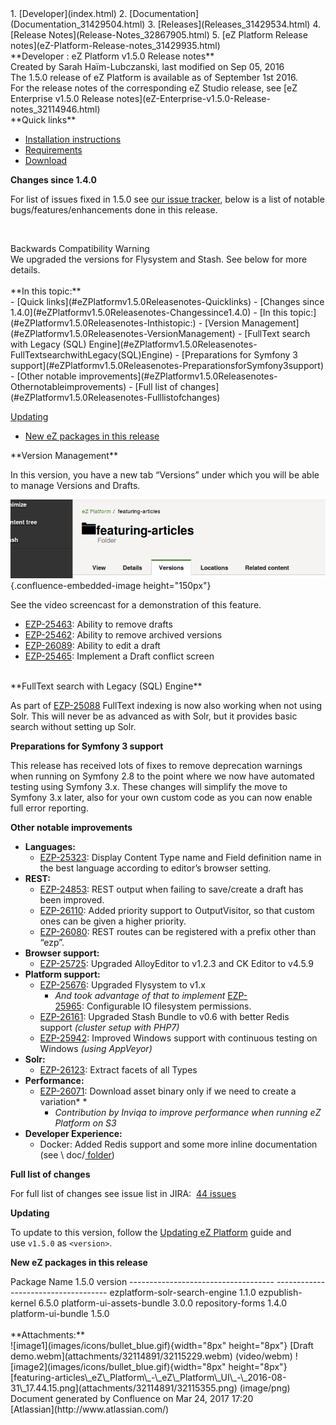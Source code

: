 <div id="page">
<div id="main" class="aui-page-panel">
<div id="main-header">
<div id="breadcrumb-section">
1.  [Developer](index.html)
2.  [Documentation](Documentation_31429504.html)
3.  [Releases](Releases_31429534.html)
4.  [Release Notes](Release-Notes_32867905.html)
5.  [eZ Platform Release notes](eZ-Platform-Release-notes_31429935.html)

</div>
**Developer : eZ Platform v1.5.0 Release notes**

</div>
<div id="content" class="view">
<div class="page-metadata">
Created by Sarah Haïm-Lubczanski, last modified on Sep 05, 2016

</div>
<div id="main-content" class="wiki-content group">
<div class="contentLayout2">
<div class="columnLayout two-right-sidebar"
data-layout="two-right-sidebar">
<div class="cell normal" data-type="normal">
<div class="innerCell">
The 1.5.0 release of eZ Platform is available as of September 1st 2016.

<div
class="confluence-information-macro confluence-information-macro-tip">
<div class="confluence-information-macro-body">
For the release notes of the corresponding eZ Studio release, see [eZ
Enterprise v1.5.0 Release
notes](eZ-Enterprise-v1.5.0-Release-notes_32114946.html)

</div>
</div>
**Quick links**

-   [Installation
    instructions](https://doc.ez.no/display/DEVELOPER/Step+1%3A+Installation)
-   [Requirements](https://doc.ez.no/pages/viewpage.action?pageId=31429536)
-   [Download](http://share.ez.no/latest)

**Changes since 1.4.0**

For list of issues fixed in 1.5.0 see [our issue
tracker](https://jira.ez.no/issues/?filter=-1&jql=project%20%3D%20EZP%20AND%20resolution%20!%3D%20Unresolved%20AND%20fixVersion%20in%20(1.5.0)%20ORDER%20BY%20updatedDate%20ASC),
below is a list of notable bugs/features/enhancements done in this
release.

 

<div
class="confluence-information-macro confluence-information-macro-note">
Backwards Compatibility Warning

<div class="confluence-information-macro-body">
We upgraded the versions for Flysystem and Stash. See below for more
details.

</div>
</div>
 

</div>
</div>
<div class="cell aside" data-type="aside">
<div class="innerCell">
**In this topic:**

<div class="toc-macro rbtoc1490376017814">
-   [Quick links](#eZPlatformv1.5.0Releasenotes-Quicklinks)
-   [Changes since
    1.4.0](#eZPlatformv1.5.0Releasenotes-Changessince1.4.0)
    -   [In this topic:](#eZPlatformv1.5.0Releasenotes-Inthistopic:)
-   [Version
    Management](#eZPlatformv1.5.0Releasenotes-VersionManagement)
-   [FullText search with Legacy (SQL)
    Engine](#eZPlatformv1.5.0Releasenotes-FullTextsearchwithLegacy(SQL)Engine)
-   [Preparations for Symfony 3
    support](#eZPlatformv1.5.0Releasenotes-PreparationsforSymfony3support)
-   [Other notable
    improvements](#eZPlatformv1.5.0Releasenotes-Othernotableimprovements)
-   [Full list of
    changes](#eZPlatformv1.5.0Releasenotes-Fulllistofchanges)

[Updating](#eZPlatformv1.5.0Releasenotes-Updating)

-   [New eZ packages in this
    release](#eZPlatformv1.5.0Releasenotes-NeweZpackagesinthisrelease)

</div>
</div>
</div>
</div>
<div class="columnLayout two-right-sidebar"
data-layout="two-right-sidebar">
<div class="cell normal" data-type="normal">
<div class="innerCell">
**Version Management**

In this version, you have a new tab “Versions” under which you will be
able to manage Versions and Drafts.

![image0](attachments/32114891/32115355.png){.confluence-embedded-image
height="150px"}

See the video screencast for a demonstration of this feature.

-   [EZP-25463](https://jira.ez.no/browse/EZP-25463): Ability to remove
    drafts
-   [EZP-25462](https://jira.ez.no/browse/EZP-25462): Ability to remove
    archived versions
-   [EZP-26089](https://jira.ez.no/browse/EZP-26089): Ability to edit a
    draft
-   [EZP-25465](https://jira.ez.no/browse/EZP-25465): Implement a Draft
    conflict screen

</div>
</div>
<div class="cell aside" data-type="aside">
<div class="innerCell">
 

</div>
</div>
</div>
<div class="columnLayout two-right-sidebar"
data-layout="two-right-sidebar">
<div class="cell normal" data-type="normal">
<div class="innerCell">
**FullText search with Legacy (SQL) Engine**

As part of [EZP-25088](https://jira.ez.no/browse/EZP-25088) FullText
indexing is now also working when not using Solr. This will never be as
advanced as with Solr, but it provides basic search without setting up
Solr.

**Preparations for Symfony 3 support**

This release has received lots of fixes to remove deprecation warnings
when running on Symfony 2.8 to the point where we now have automated
testing using Symfony 3.x. These changes will simplify the move to
Symfony 3.x later, also for your own custom code as you can now enable
full error reporting.

**Other notable improvements**

-   **Languages:**
    -   [EZP-25323](https://jira.ez.no/browse/EZP-25323): Display
        Content Type name and Field definition name in the best language
        according to editor’s browser setting.
-   **REST:**
    -   [EZP-24853](https://jira.ez.no/browse/EZP-24853): REST output
        when failing to save/create a draft has been improved.
    -   [EZP-26110](https://jira.ez.no/browse/EZP-26110): Added priority
        support to OutputVisitor, so that custom ones can be given a
        higher priority.
    -   [EZP-26080](https://jira.ez.no/browse/EZP-26080): REST routes
        can be registered with a prefix other than “ezp”.
-   **Browser support:**
    -   [EZP-25725](https://jira.ez.no/browse/EZP-25725): Upgraded
        AlloyEditor to v1.2.3 and CK Editor to v4.5.9
-   **Platform support:**
    -   [EZP-25676](https://jira.ez.no/browse/EZP-25676): Upgraded
        Flysystem to v1.x
        -   *And took advantage of that to
            implement* [EZP-25965](https://jira.ez.no/browse/EZP-25965): Configurable
            IO filesystem permissions.
    -   [EZP-26161](https://jira.ez.no/browse/EZP-26161): Upgraded Stash
        Bundle to v0.6 with better Redis support *(cluster setup
        with PHP7)*
    -   [EZP-25942](https://jira.ez.no/browse/EZP-25942): Improved
        Windows support with continuous testing on
        Windows *(using AppVeyor)*
-   **Solr:**
    -   [EZP-26123](https://jira.ez.no/browse/EZP-26123): Extract facets
        of all Types
-   **Performance:**
    -   [EZP-26071](https://jira.ez.no/browse/EZP-26071): Download asset
        binary only if we need to create a variation\* \*
        -   *Contribution by Inviqa to improve performance when running
            eZ Platform on S3*
-   **Developer Experience:**
    -   Docker: Added Redis support and some more inline documentation
        (see \\ doc/[ folder](https://github.com/ezsystems/ezplatform/blob/ff191377fc68c53478c68da892f9eb79dce6347e/doc/docker-compose/redis.yml))

**Full list of changes**

For full list of changes see issue list in JIRA:  [44
issues](https://jira.ez.no/secure/IssueNavigator.jspa?reset=true&jqlQuery=project%3DEZP+and+fixVersion%3D1.5.0+&src=confmacro)

**Updating**

To update to this version, follow the [Updating eZ
Platform](Updating-eZ-Platform_31431770.html) guide and use `v1.5.0`
as `<version>`.

**New eZ packages in this release**

<div class="table-wrap">
  Package Name                         1.5.0 version
  ------------------------------------ ------------------------------------
  ezplatform-solr-search-engine        1.1.0
  ezpublish-kernel                     6.5.0
  platform-ui-assets-bundle            3.0.0
  repository-forms                     1.4.0
  platform-ui-bundle                   1.5.0

</div>
</div>
</div>
<div class="cell aside" data-type="aside">
<div class="innerCell">
 

</div>
</div>
</div>
</div>
</div>
<div class="pageSection group">
<div class="pageSectionHeader">
**Attachments:**

</div>
<div class="greybox" align="left">
![image1](images/icons/bullet_blue.gif){width="8px" height="8px"} [Draft
demo.webm](attachments/32114891/32115229.webm) (video/webm)
![image2](images/icons/bullet_blue.gif){width="8px" height="8px"}
[featuring-articles\_eZ\_Platform\_-\_eZ\_Platform\_UI\_-\_2016-08-31\_17.44.15.png](attachments/32114891/32115355.png)
(image/png)

</div>
</div>
</div>
</div>
<div id="footer" role="contentinfo">
<div class="section footer-body">
Document generated by Confluence on Mar 24, 2017 17:20

<div id="footer-logo">
[Atlassian](http://www.atlassian.com/)

</div>
</div>
</div>
</div>

